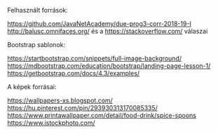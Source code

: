 Felhasznált források:

https://github.com/JavaNetAcademy/due-prog3-corr-2018-19-I
http://balusc.omnifaces.org/
és a https://stackoverflow.com/ válaszai

Bootstrap sablonok:

https://startbootstrap.com/snippets/full-image-background/
https://mdbootstrap.com/education/bootstrap/landing-page-lesson-1/
https://getbootstrap.com/docs/4.3/examples/

A képek forrásai:

https://wallpapers-xs.blogspot.com/
https://hu.pinterest.com/pin/293930313170085335/
https://www.printawallpaper.com/detail/food-drink/spice-spoons
https://www.istockphoto.com/
